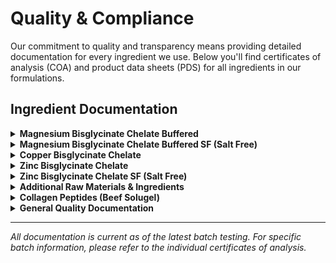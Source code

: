 # Quality & Compliance

Our commitment to quality and transparency means providing detailed documentation for every ingredient we use. Below you'll find certificates of analysis (COA) and product data sheets (PDS) for all ingredients in our formulations.

## Ingredient Documentation

<details>
<summary><strong>Magnesium Bisglycinate Chelate Buffered</strong></summary>

### Certificate of Analysis
<iframe src="https://docs.google.com/viewer?url=https://treysisson.github.io/wiki/QualityDocs/03451-GF_Magnesium%20Buffered%20COA_(BN19000000015).pdf&embedded=true" width="100%" height="600px" frameborder="0">
📄 [View PDF](QualityDocs/03451-GF_Magnesium Buffered COA_(BN19000000015).pdf)
</iframe>

### Product Data Sheet  
<iframe src="https://docs.google.com/viewer?url=https://treysisson.github.io/wiki/QualityDocs/03451_Magnesium%20Bisglycinate%20Chelate%20Buffered_PDS%2022-AUG-2024.pdf&embedded=true" width="100%" height="600px" frameborder="0">
📄 [View PDF](QualityDocs/03451_Magnesium Bisglycinate Chelate Buffered_PDS 22-AUG-2024.pdf)
</iframe>

</details>

<details>
<summary><strong>Magnesium Bisglycinate Chelate Buffered SF (Salt Free)</strong></summary>

### Certificate of Analysis
<iframe src="https://docs.google.com/viewer?url=https://treysisson.github.io/wiki/QualityDocs/03455_Magnesium%20Bisglycinate%20Chelate%20Buffered%20SF_COA%20(BN12000005421).pdf&embedded=true" width="100%" height="600px" frameborder="0">
📄 [View PDF](QualityDocs/03455_Magnesium Bisglycinate Chelate Buffered SF_COA (BN12000005421).pdf)
</iframe>

### Product Data Sheet
<iframe src="https://docs.google.com/viewer?url=https://treysisson.github.io/wiki/QualityDocs/03455_Magnesium%20Bisglycinate%20Chelate%20Buffered%20SF_PDS%2022-AUG-2024.pdf&embedded=true" width="100%" height="600px" frameborder="0">
📄 [View PDF](QualityDocs/03455_Magnesium Bisglycinate Chelate Buffered SF_PDS 22-AUG-2024.pdf)
</iframe>

</details>

<details>
<summary><strong>Copper Bisglycinate Chelate</strong></summary>

### Certificate of Analysis
<iframe src="https://docs.google.com/viewer?url=https://treysisson.github.io/wiki/QualityDocs/03502_Copper%20Bisglycinate%20Chelate%20COA_(BN12000005207).pdf&embedded=true" width="100%" height="600px" frameborder="0">
📄 [View PDF](QualityDocs/03502_Copper Bisglycinate Chelate COA_(BN12000005207).pdf)
</iframe>

### Product Data Sheet
<iframe src="https://docs.google.com/viewer?url=https://treysisson.github.io/wiki/QualityDocs/03502_Copper%20Bisglycinate%20Chelate_PDS%2022-AUG-2024.pdf&embedded=true" width="100%" height="600px" frameborder="0">
📄 [View PDF](QualityDocs/03502_Copper Bisglycinate Chelate_PDS 22-AUG-2024.pdf)
</iframe>

</details>

<details>
<summary><strong>Zinc Bisglycinate Chelate</strong></summary>

### Certificate of Analysis
<iframe src="https://docs.google.com/viewer?url=https://treysisson.github.io/wiki/QualityDocs/03506_Zinc%20Bisglycinate%20Chelate%20COA_(BN12000005573).pdf&embedded=true" width="100%" height="600px" frameborder="0">
📄 [View PDF](QualityDocs/03506_Zinc Bisglycinate Chelate COA_(BN12000005573).pdf)
</iframe>

### Product Data Sheet
<iframe src="https://docs.google.com/viewer?url=https://treysisson.github.io/wiki/QualityDocs/03506_Zinc%20Bisglycinate%20Chelate_PDS%2022-AUG-2024.pdf&embedded=true" width="100%" height="600px" frameborder="0">
📄 [View PDF](QualityDocs/03506_Zinc Bisglycinate Chelate_PDS 22-AUG-2024.pdf)
</iframe>

</details>

<details>
<summary><strong>Zinc Bisglycinate Chelate SF (Salt Free)</strong></summary>

### Certificate of Analysis
<iframe src="https://docs.google.com/viewer?url=https://treysisson.github.io/wiki/QualityDocs/03507_Zinc%20Bisglycinate%20Chelate%20SF%20COA_(BN12000005720).pdf&embedded=true" width="100%" height="600px" frameborder="0">
📄 [View PDF](QualityDocs/03507_Zinc Bisglycinate Chelate SF COA_(BN12000005720).pdf)
</iframe>

### Product Data Sheet
<iframe src="https://docs.google.com/viewer?url=https://treysisson.github.io/wiki/QualityDocs/03507_Zinc%20Bisglycinate%20Chelate%20SF_PDS%2022-AUG-2024.pdf&embedded=true" width="100%" height="600px" frameborder="0">
📄 [View PDF](QualityDocs/03507_Zinc Bisglycinate Chelate SF_PDS 22-AUG-2024.pdf)
</iframe>

</details>

<details>
<summary><strong>Additional Raw Materials & Ingredients</strong></summary>

*Note: These ingredients are identified by supplier product codes. Contact us for specific ingredient identification.*

### Specification Sheets & Product Data

<details>
<summary><strong>Potassium Citrate (20519)</strong></summary>
<iframe src="https://docs.google.com/viewer?url=https://treysisson.github.io/wiki/QualityDocs/20519%20Specification%20Sheet%20R3-25%20(ID%203369771).pdf&embedded=true" width="100%" height="600px" frameborder="0">
📄 [View PDF](QualityDocs/20519 Specification Sheet R3-25 (ID 3369771).pdf)
</iframe>
</details>

<details>
<summary><strong>Ascorbic Acid 100% - Vitamin C (20773)</strong></summary>
<iframe src="https://docs.google.com/viewer?url=https://treysisson.github.io/wiki/QualityDocs/20773%20Product%20Data%20Sheet%20(PDS)%20D5-22%20R5-23%20(ID%202621639).pdf&embedded=true" width="100%" height="600px" frameborder="0">
📄 [View PDF](QualityDocs/20773 Product Data Sheet (PDS) D5-22 R5-23 (ID 2621639).pdf)
</iframe>
</details>

<details>
<summary><strong>Vitamin E Tocopherol 500 IU (20790)</strong></summary>
<iframe src="https://docs.google.com/viewer?url=https://treysisson.github.io/wiki/QualityDocs/20790%20Specification%20Sheet%20D8-19%20R10-19%20(ID%202202583).pdf&embedded=true" width="100%" height="600px" frameborder="0">
📄 [View PDF](QualityDocs/20790 Specification Sheet D8-19 R10-19 (ID 2202583).pdf)
</iframe>
</details>

<details>
<summary><strong>Pyridoxal 5-Phosphate - Vitamin B6 (20791)</strong></summary>
<iframe src="https://docs.google.com/viewer?url=https://treysisson.github.io/wiki/QualityDocs/20791%20Specification%20Sheet%20R5-25%20(ID%203475806).pdf&embedded=true" width="100%" height="600px" frameborder="0">
📄 [View PDF](QualityDocs/20791 Specification Sheet R5-25 (ID 3475806).pdf)
</iframe>
</details>

<details>
<summary><strong>Methylcobalamin DCP 1% - Vitamin B12 (20820)</strong></summary>
<iframe src="https://docs.google.com/viewer?url=https://treysisson.github.io/wiki/QualityDocs/20820%20Specification%20Sheet%20D12-23%20R8-24%20(ID%203123679).pdf&embedded=true" width="100%" height="600px" frameborder="0">
📄 [View PDF](QualityDocs/20820 Specification Sheet D12-23 R8-24 (ID 3123679).pdf)
</iframe>
</details>

<details>
<summary><strong>Collagen Peptides Select Granular (24966)</strong></summary>
<iframe src="https://docs.google.com/viewer?url=https://treysisson.github.io/wiki/QualityDocs/24966%20Product%20Data%20Sheet%20(PDS)%20D1-24%20R1-24%20(ID%202886742).pdf&embedded=true" width="100%" height="600px" frameborder="0">
📄 [View PDF](QualityDocs/24966 Product Data Sheet (PDS) D1-24 R1-24 (ID 2886742).pdf)
</iframe>
</details>

<details>
<summary><strong>Boron Citrate 5% (25112)</strong></summary>
<iframe src="https://docs.google.com/viewer?url=https://treysisson.github.io/wiki/QualityDocs/25112%20Specification%20Sheet%20D5-22%20R5-23%20(ID%202623167).pdf&embedded=true" width="100%" height="600px" frameborder="0">
📄 [View PDF](QualityDocs/25112 Specification Sheet D5-22 R5-23 (ID 2623167).pdf)
</iframe>
</details>

<details>
<summary><strong>MCT Oil 70% Powder Non-GMO Vegan (26252)</strong></summary>
<iframe src="https://docs.google.com/viewer?url=https://treysisson.github.io/wiki/QualityDocs/26252%20Specification%20Sheet%20R7-24%20(ID%203106951).pdf&embedded=true" width="100%" height="600px" frameborder="0">
📄 [View PDF](QualityDocs/26252 Specification Sheet R7-24 (ID 3106951).pdf)
</iframe>
</details>

<details>
<summary><strong>Pure Monk Fruit Extract (26261)</strong></summary>
<iframe src="https://docs.google.com/viewer?url=https://treysisson.github.io/wiki/QualityDocs/26261%20Specification%20Sheet%20D2-25%20R2-25%20(ID%203350110).pdf&embedded=true" width="100%" height="600px" frameborder="0">
📄 [View PDF](QualityDocs/26261 Specification Sheet D2-25 R2-25 (ID 3350110).pdf)
</iframe>
</details>

<details>
<summary><strong>Collagen Peptides Wild Granular (26369)</strong></summary>
<iframe src="https://docs.google.com/viewer?url=https://treysisson.github.io/wiki/QualityDocs/26369%20Specification%20Sheet_%20Nutritional_%20Product%20Statement_%20Flow%20Chart%20D5-23%20R8-23%20(ID%202709595).pdf&embedded=true" width="100%" height="600px" frameborder="0">
📄 [View PDF](QualityDocs/26369 Specification Sheet_ Nutritional_ Product Statement_ Flow Chart D5-23 R8-23 (ID 2709595).pdf)
</iframe>
</details>

<details>
<summary><strong>Bovine Collagen Powder (26439)</strong></summary>
<iframe src="https://docs.google.com/viewer?url=https://treysisson.github.io/wiki/QualityDocs/26439%20Specification%20Sheet%20R6-24%20(ID%203060876).pdf&embedded=true" width="100%" height="600px" frameborder="0">
📄 [View PDF](QualityDocs/26439 Specification Sheet R6-24 (ID 3060876).pdf)
</iframe>
</details>

<details>
<summary><strong>Copper Bisglycinate Chelate 10% (26567)</strong></summary>
<iframe src="https://docs.google.com/viewer?url=https://treysisson.github.io/wiki/QualityDocs/26567%20Specification%20Sheet%20R9-24%20(ID%203175936).pdf&embedded=true" width="100%" height="600px" frameborder="0">
📄 [View PDF](QualityDocs/26567 Specification Sheet R9-24 (ID 3175936).pdf)
</iframe>
</details>

<details>
<summary><strong>Zinc Bisglycinate Chelate 20% (26588)</strong></summary>
<iframe src="https://docs.google.com/viewer?url=https://treysisson.github.io/wiki/QualityDocs/26588%20Specification%20Sheet%20R8-24%20(ID%203129606).pdf&embedded=true" width="100%" height="600px" frameborder="0">
📄 [View PDF](QualityDocs/26588 Specification Sheet R8-24 (ID 3129606).pdf)
</iframe>
</details>

<details>
<summary><strong>Vitamin K2 1000ppm MK7 (26621)</strong></summary>
<iframe src="https://docs.google.com/viewer?url=https://treysisson.github.io/wiki/QualityDocs/26621%20Specification%20Sheet%20R5-25%20(ID%203466059).pdf&embedded=true" width="100%" height="600px" frameborder="0">
📄 [View PDF](QualityDocs/26621 Specification Sheet R5-25 (ID 3466059).pdf)
</iframe>
</details>

<details>
<summary><strong>Magnesium Bisglycinate Chelate 18% (26633)</strong></summary>
<iframe src="https://docs.google.com/viewer?url=https://treysisson.github.io/wiki/QualityDocs/26633%20Specification%20Sheet%20R3-25%20(ID%203392586).pdf&embedded=true" width="100%" height="600px" frameborder="0">
📄 [View PDF](QualityDocs/26633 Specification Sheet R3-25 (ID 3392586).pdf)
</iframe>
</details>

<details>
<summary><strong>Cholecalciferol 0.25% Vitamin D3 (26639)</strong></summary>
<iframe src="https://docs.google.com/viewer?url=https://treysisson.github.io/wiki/QualityDocs/26639%20Specification%20Sheet%20R3-25%20(ID%203374428).pdf&embedded=true" width="100%" height="600px" frameborder="0">
📄 [View PDF](QualityDocs/26639 Specification Sheet R3-25 (ID 3374428).pdf)
</iframe>
</details>

</details>

<details>
<summary><strong>Collagen Peptides (Beef Solugel)</strong></summary>

### Flow Chart
<iframe src="https://docs.google.com/viewer?url=https://treysisson.github.io/wiki/QualityDocs/Flow%20Chart%20(Beef%20Solugel)%20-%20Santa%20Fe%209.12.23.pdf&embedded=true" width="100%" height="600px" frameborder="0">
📄 [View PDF](QualityDocs/Flow Chart (Beef Solugel) - Santa Fe 9.12.23.pdf)
</iframe>

### Origin Statement  
<iframe src="https://docs.google.com/viewer?url=https://treysisson.github.io/wiki/QualityDocs/Origin%20Statement%20COO%20(Solugel)%20-%20Santa%20Fe%201.23.24%20-%2012.31.26.pdf&embedded=true" width="100%" height="600px" frameborder="0">
📄 [View PDF](QualityDocs/Origin Statement COO (Solugel) - Santa Fe 1.23.24 - 12.31.26.pdf)
</iframe>

### Quality FAQ
<iframe src="https://docs.google.com/viewer?url=https://treysisson.github.io/wiki/QualityDocs/Quality%20FAQ%20January%202024%20-%20SF%20Collagen%20Peptides%20E34_EN.pdf&embedded=true" width="100%" height="600px" frameborder="0">
📄 [View PDF](QualityDocs/Quality FAQ January 2024 - SF Collagen Peptides E34_EN.pdf)
</iframe>

</details>

<details>
<summary><strong>General Quality Documentation</strong></summary>

### Allergen Information
<iframe src="https://docs.google.com/viewer?url=https://treysisson.github.io/wiki/QualityDocs/Allergens%2002.01.23%20-%2002.01.28.pdf&embedded=true" width="100%" height="600px" frameborder="0">
📄 [View PDF](QualityDocs/Allergens 02.01.23 - 02.01.28.pdf)
</iframe>

### GMO Statement
<iframe src="https://docs.google.com/viewer?url=https://treysisson.github.io/wiki/QualityDocs/Genetically%20Modified%20Organisms%20(GMO)%202.2.20%20-%2012.31.25%20.pdf&embedded=true" width="100%" height="600px" frameborder="0">
📄 [View PDF](QualityDocs/Genetically Modified Organisms (GMO) 2.2.20 - 12.31.25 .pdf)
</iframe>

</details>

</details>

---

*All documentation is current as of the latest batch testing. For specific batch information, please refer to the individual certificates of analysis.*